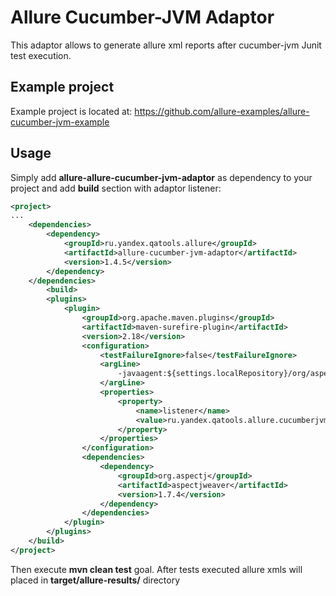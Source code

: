 # Allure Cucumber-JVM Adaptor
This adaptor allows to generate allure xml reports after cucumber-jvm Junit test execution.

## Example project
Example project is located at: https://github.com/allure-examples/allure-cucumber-jvm-example

## Usage
Simply add **allure-allure-cucumber-jvm-adaptor** as dependency to your project and add **build** section with adaptor listener: 
```xml
<project>
...
    <dependencies>
        <dependency>
            <groupId>ru.yandex.qatools.allure</groupId>
            <artifactId>allure-cucumber-jvm-adaptor</artifactId>
            <version>1.4.5</version>
        </dependency>
    </dependencies>
        <build>
        <plugins>
            <plugin>
                <groupId>org.apache.maven.plugins</groupId>
                <artifactId>maven-surefire-plugin</artifactId>
                <version>2.18</version>
                <configuration>
                    <testFailureIgnore>false</testFailureIgnore>
                    <argLine>
                        -javaagent:${settings.localRepository}/org/aspectj/aspectjweaver/${aspectj.version}/aspectjweaver-${aspectj.version}.jar
                    </argLine>
                    <properties>
                        <property>
                            <name>listener</name>
                            <value>ru.yandex.qatools.allure.cucumberjvm.AllureRunListener</value>
                        </property>
                    </properties>
                </configuration>
                <dependencies>
                    <dependency>
                        <groupId>org.aspectj</groupId>
                        <artifactId>aspectjweaver</artifactId>
                        <version>1.7.4</version>
                    </dependency>
                </dependencies>
            </plugin>
        </plugins>
    </build>
</project>
```

Then execute **mvn clean test** goal.
After tests executed allure xmls will placed in **target/allure-results/** directory
